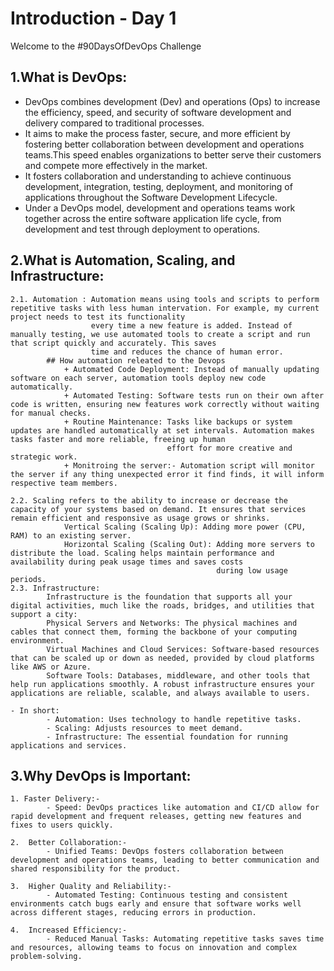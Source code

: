 # Introduction - Day 1

Welcome to the #90DaysOfDevOps Challenge 

## 1.What is DevOps:
   - DevOps combines development (Dev) and operations (Ops) to increase the efficiency, speed, and security of software development and delivery compared to traditional processes.
   - It aims to make the process faster, secure, and more efficient by fostering better collaboration between development and operations teams.This speed enables organizations to better serve their customers and compete more effectively in the market.
   - It fosters collaboration and understanding to achieve continuous development, integration, testing, deployment, and monitoring of applications throughout the Software Development Lifecycle.
   - Under a DevOps model, development and operations teams work together across the entire software application life cycle, from development and test through deployment to operations.

## 2.What is Automation, Scaling, and Infrastructure:
    
	2.1. Automation : Automation means using tools and scripts to perform repetitive tasks with less human intervation. For example, my current project needs to test its functionality 
	                  every time a new feature is added. Instead of manually testing, we use automated tools to create a script and run that script quickly and accurately. This saves 
					  time and reduces the chance of human error.
            ## How automation releated to the Devops
                + Automated Code Deployment: Instead of manually updating software on each server, automation tools deploy new code automatically.
                + Automated Testing: Software tests run on their own after code is written, ensuring new features work correctly without waiting for manual checks.
                + Routine Maintenance: Tasks like backups or system updates are handled automatically at set intervals. Automation makes tasks faster and more reliable, freeing up human 
				                       effort for more creative and strategic work.
                + Monitroing the server:- Automation script will monitor the server if any thing unexpected error it find finds, it will inform respective team members.

    2.2. Scaling refers to the ability to increase or decrease the capacity of your systems based on demand. It ensures that services remain efficient and responsive as usage grows or shrinks.
                Vertical Scaling (Scaling Up): Adding more power (CPU, RAM) to an existing server.
                Horizontal Scaling (Scaling Out): Adding more servers to distribute the load. Scaling helps maintain performance and availability during peak usage times and saves costs 
                                                  during low usage periods.
    2.3. Infrastructure:
            Infrastructure is the foundation that supports all your digital activities, much like the roads, bridges, and utilities that support a city:
            Physical Servers and Networks: The physical machines and cables that connect them, forming the backbone of your computing environment.
            Virtual Machines and Cloud Services: Software-based resources that can be scaled up or down as needed, provided by cloud platforms like AWS or Azure.
            Software Tools: Databases, middleware, and other tools that help run applications smoothly. A robust infrastructure ensures your applications are reliable, scalable, and always available to users.
    
	- In short:
            - Automation: Uses technology to handle repetitive tasks.
            - Scaling: Adjusts resources to meet demand.
            - Infrastructure: The essential foundation for running applications and services.
## 3.Why DevOps is Important:
    
	1. Faster Delivery:-
            - Speed: DevOps practices like automation and CI/CD allow for rapid development and frequent releases, getting new features and fixes to users quickly.
    
	2.  Better Collaboration:-
            - Unified Teams: DevOps fosters collaboration between development and operations teams, leading to better communication and shared responsibility for the product.
    
	3.  Higher Quality and Reliability:-
            - Automated Testing: Continuous testing and consistent environments catch bugs early and ensure that software works well across different stages, reducing errors in production.
    
	4.  Increased Efficiency:-
            - Reduced Manual Tasks: Automating repetitive tasks saves time and resources, allowing teams to focus on innovation and complex problem-solving.
       



